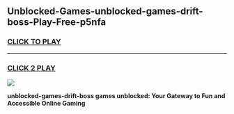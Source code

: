 
## Unblocked-Games-unblocked-games-drift-boss-Play-Free-p5nfa
<h3>
<a href="https://premium76.site?title=unblocked-games-drift-boss&ref=17A">CLICK TO PLAY</a></h3>
<hr>

<h3>
<a href="https://premium76.site?title=unblocked-games-drift-boss&ref=17A">CLICK 2 PLAY</a>
  
</h3>

<a href="https://premium76.site?title=unblocked-games-drift-boss&ref=17A"><img src="https://clearcache.store/games.png"></a>


**unblocked-games-drift-boss games unblocked: Your Gateway to Fun and Accessible Online Gaming**
